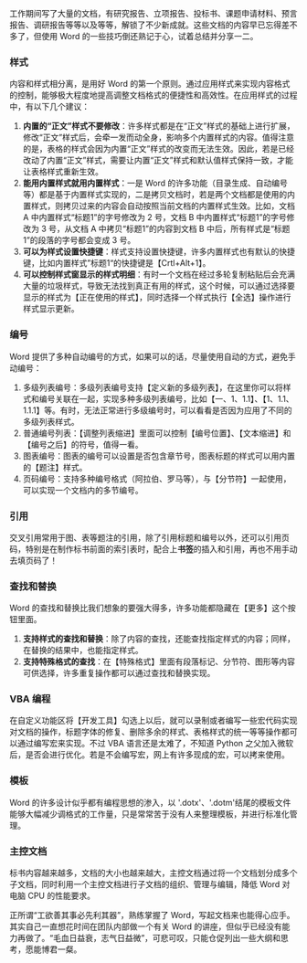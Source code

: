 <!--
.. title: Word 技巧
.. slug: word-ji-qiao
.. date: 2022-04-13 10:47:33 UTC+08:00
.. tags: 工作总结,Office
.. category: 技术
.. link: 
.. description: 
.. type: text
-->

工作期间写了大量的文档，有研究报告、立项报告、投标书、课题申请材料、预言报告、调研报告等等以及等等，解锁了不少新成就。这些文档的内容早已忘得差不多了，但使用 Word 的一些技巧倒还熟记于心，试着总结并分享一二。

### 样式

内容和样式相分离，是用好 Word 的第一个原则。通过应用样式来实现内容格式的控制，能够极大程度地提高调整文档格式的便捷性和高效性。在应用样式的过程中，有以下几个建议：

1. **内置的“正文”样式不要修改**：许多样式都是在“正文”样式的基础上进行扩展，修改“正文”样式后，会牵一发而动全身，影响多个内置样式的内容。值得注意的是，表格的样式会因为内置“正文”样式的改变而无法生效。因此，若是已经改动了内置“正文”样式，需要让内置“正文”样式和默认值样式保持一致，才能让表格样式重新生效。
2. **能用内置样式就用内置样式**：一是 Word 的许多功能（目录生成、自动编号等）都是基于内置样式实现的，二是拷贝文档时，若是两个文档都是使用的内置样式，则拷贝过来的内容会自动按照当前文档的内置样式生效。比如，文档 A 中内置样式“标题1”的字号修改为 2 号，文档 B 中内置样式“标题1”的字号修改为 3 号，从文档 A 中拷贝“标题1”的内容到文档 B 中后，所有样式是“标题1”的段落的字号都会变成 3 号。
3. **可以为样式设置快捷键**：样式支持设置快捷键，许多内置样式也有默认的快捷键，比如内置样式”标题1“的快捷键是【Crtl+Alt+1】。
4. **可以控制样式窗显示的样式明细**：有时一个文档在经过多轮复制粘贴后会充满大量的垃圾样式，导致无法找到真正有用的样式，这个时候，可以通过选择要显示的样式为【正在使用的样式】，同时选择一个样式执行【全选】操作进行样式显示更新。

### 编号

Word 提供了多种自动编号的方式，如果可以的话，尽量使用自动的方式，避免手动编号：

1. 多级列表编号：多级列表编号支持【定义新的多级列表】，在这里你可以将样式和编号关联在一起，实现多种多级列表编号，比如【一、1、1.1】、【1、1.1、1.1.1】等。有时，无法正常进行多级编号时，可以看看是否因为应用了不同的多级列表样式。
2. 普通编号列表：【调整列表缩进】里面可以控制【编号位置】、【文本缩进】和【编号之后】的符号，值得一看。
3. 图表编号：图表的编号可以设置是否包含章节号，图表标题的样式可以用内置的【题注】样式。
4. 页码编号：支持多种编号格式（阿拉伯、罗马等），与【分节符】一起使用，可以实现一个文档内的多节编号。

### 引用

交叉引用常用于图、表等题注的引用，除了引用标题和编号以外，还可以引用页码，特别是在制作标书前面的索引表时，配合上**书签**的插入和引用，再也不用手动去填页码了！

### 查找和替换

Word 的查找和替换比我们想象的要强大得多，许多功能都隐藏在【更多】这个按钮里面。

1. **支持样式的查找和替换**：除了内容的查找，还能查找指定样式的内容；同样，在替换的结果中，也能指定样式。
2. **支持特殊格式的查找**：在【特殊格式】里面有段落标记、分节符、图形等内容可供选择，许多重复操作都可以通过查找和替换实现。

### VBA 编程

在自定义功能区将【开发工具】勾选上以后，就可以录制或者编写一些宏代码实现对文档的操作，标题字体的修复、删除多余的样式、表格样式的统一等等操作都可以通过编写宏来实现。不过 VBA 语言还是太难了，不知道 Python 之父加入微软后，是否会进行优化。若是不会编写宏，网上有许多现成的宏，可以拷来使用。

### 模板

Word 的许多设计似乎都有编程思想的渗入，以 '.dotx'、'.dotm'结尾的模板文件能够大幅减少调格式的工作量，只是常常苦于没有人来整理模板，并进行标准化管理。

### 主控文档

标书内容越来越多，文档的大小也越来越大，主控文档通过将一个文档划分成多个子文档，同时利用一个主控文档进行子文档的组织、管理与编辑，降低 Word 对电脑 CPU 的性能要求。

正所谓“工欲善其事必先利其器”，熟练掌握了 Word，写起文档来也能得心应手。其实自己一直想花时间在团队内部做一个有关 Word 的讲座，但似乎已经没有能力再做了。“毛血日益衰，志气日益微”，可悲可叹，只能仓促列出一些大纲和思考，愿能博君一粲。